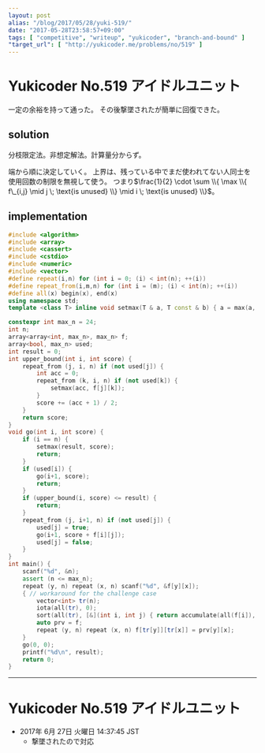 ```yaml
---
layout: post
alias: "/blog/2017/05/28/yuki-519/"
date: "2017-05-28T23:58:57+09:00"
tags: [ "competitive", "writeup", "yukicoder", "branch-and-bound" ]
"target_url": [ "http://yukicoder.me/problems/no/519" ]
---
```


# Yukicoder No.519 アイドルユニット

一定の余裕を持って通った。
その後撃墜されたが簡単に回復できた。

## solution

分枝限定法。非想定解法。計算量分からず。

端から順に決定していく。
上界は、残っている中でまだ使われてない人同士を使用回数の制限を無視して使う。
つまり$\frac{1}{2} \cdot \sum \\{ \max \\{ f\_{i,j} \mid j \; \text{is unused} \\} \mid i \; \text{is unused} \\}$。

## implementation

``` c++
#include <algorithm>
#include <array>
#include <cassert>
#include <cstdio>
#include <numeric>
#include <vector>
#define repeat(i,n) for (int i = 0; (i) < int(n); ++(i))
#define repeat_from(i,m,n) for (int i = (m); (i) < int(n); ++(i))
#define all(x) begin(x), end(x)
using namespace std;
template <class T> inline void setmax(T & a, T const & b) { a = max(a, b); }

constexpr int max_n = 24;
int n;
array<array<int, max_n>, max_n> f;
array<bool, max_n> used;
int result = 0;
int upper_bound(int i, int score) {
    repeat_from (j, i, n) if (not used[j]) {
        int acc = 0;
        repeat_from (k, i, n) if (not used[k]) {
            setmax(acc, f[j][k]);
        }
        score += (acc + 1) / 2;
    }
    return score;
}
void go(int i, int score) {
    if (i == n) {
        setmax(result, score);
        return;
    }
    if (used[i]) {
        go(i+1, score);
        return;
    }
    if (upper_bound(i, score) <= result) {
        return;
    }
    repeat_from (j, i+1, n) if (not used[j]) {
        used[j] = true;
        go(i+1, score + f[i][j]);
        used[j] = false;
    }
}
int main() {
    scanf("%d", &n);
    assert (n <= max_n);
    repeat (y, n) repeat (x, n) scanf("%d", &f[y][x]);
    { // workaround for the challenge case
        vector<int> tr(n);
        iota(all(tr), 0);
        sort(all(tr), [&](int i, int j) { return accumulate(all(f[i]), 0) > accumulate(all(f[j]), 0); });
        auto prv = f;
        repeat (y, n) repeat (x, n) f[tr[y]][tr[x]] = prv[y][x];
    }
    go(0, 0);
    printf("%d\n", result);
    return 0;
}
```

---

# Yukicoder No.519 アイドルユニット

-   2017年  6月 27日 火曜日 14:37:45 JST
    -   撃墜されたので対応
